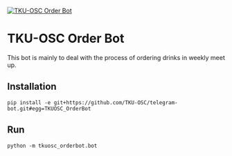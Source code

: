 [![TKU-OSC Order Bot]()](https://t.me/TKUOSC_OrderBot)
# TKU-OSC Order Bot
This bot is mainly to deal with the process of ordering drinks in weekly meet up.  

## Installation
    pip install -e git+https://github.com/TKU-OSC/telegram-bot.git#egg=TKUOSC_OrderBot
    
## Run
    python -m tkuosc_orderbot.bot
